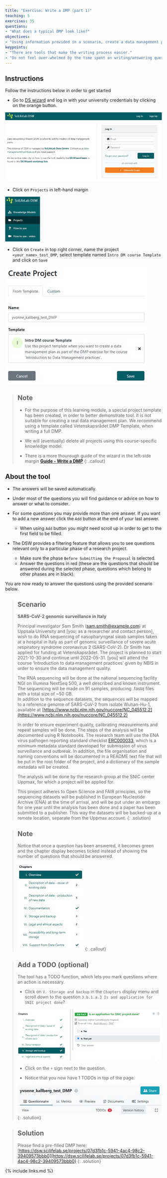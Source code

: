 ```yaml
---
title: "Exercise: Write a DMP (part 1)"
teaching: 5
exercises: 35
questions:
- "What does a typical DMP look like?"
objectives:
- "Using information provided in a scenario, create a data management plan using the [Data Stewardship wizard](http://dsw.scilifelab.se/)."
keypoints:
- "There are tools that make the writing process easier."
- "Do not feel over-whelmed by the time spent on writing/answering questions, it is time well spent since it will save time in the long-run, just as good project planning does."
---
```

## Instructions
Follow the instructions below in order to get started

* Go to [DS wizard](https://dsw.scilifelab.se/) and log in with your university credentials by clicking on the orange button.

![dsw-homepage](../fig/dsw-homepage.jpg)


* Click on `Projects` in left-hand margin 

![projects](../fig/projects.jpg)

* Click on `Create` in top right corner, name the project `<your_name>_test_DMP`, select template named `Intro DM course Template` and click on `Save`

![create_project](../fig/create_project.jpg)

> ## Note
>
> * For the purpose of this learning module, a special project template has been created, in order to better demonstrate tool. It is not suitable for creating a real data management plan. We recommend using a template called Vetenskapsrådet DMP Template, when writing a full DMP.
> 
> * We will (eventually) delete all projects using this course-specific knowledge model.
> 
> * There is a more thourough guide of the wizard in the left-side margin **[Guide - Write a DMP](https://dsw.scilifelab.se/appendix/dsw_instructions/)**
{: .callout}

## About the tool
* The answers will be saved automatically.

*  Under most of the questions you will find guidance or advice on how to answer or what to consider. 

* For some questions you may provide more than one answer. If you want to add a new answer click the `Add` button at the end of your last answer.
 
    * When using `Add` button you might need scroll up in order to get to the first field to be filled.
    
* The DSW provides a filtering feature that allows you to see questions relevant only to a particular phase of a research project. 

    * Make sure the phase `Before Submitting the Proposal` is selected. 
    * Answer the questions in red (these are the questions that should be answered during the selected phase, questions which belong to other phases are in black).

You are now ready to answer the questions using the provided scenario below.

> ## Scenario
>
> **SARS-CoV-2 genomic surveillance in Italy**
>
> Principal investigator Sam Smith (sam.smith@example.com) at Uppsala University 
> and [you; as a researcher and contact person], wish to do RNA sequencing of 
> nasopharyngeal swab samples taken at a hospital in Italy as part of genomic 
> surveillance of severe acute respiratory syndrome coronavirus 2 (SARS-CoV-2). 
> Dr Smith has applied for funding at Vetenskapsrådet. The project 
> is planned to start 2021-10-30 and continue until 2022-05-31. [you] will attend 
> the course ‘Introduction to data management practices’ given by NBIS in order to 
> ensure the data management quality.
> 
> The RNA sequencing will be done at the national sequencing facility NGI on Illumina
> NextSeq 500, a well described and known instrument. The sequencing will be made on 91 samples, 
> producing .fastq files with a total size of ~50 GB.  
> In addition to the sequence datasets, the sequences will be mapped to a reference 
> genome of SARS-CoV-2 from isolate Wuhan-Hu-1, available at 
> [https://www.ncbi.nlm.nih.gov/nuccore/NC_045512.2](https://www.ncbi.nlm.nih.gov/nuccore/NC_045512.2)
> 
> In order to ensure experiment quality, calibrating measurements and repeat samples will 
> be done. The steps of the analysis will be documented using R Notebooks. The research 
> team will use the ENA virus pathogen reporting standard checklist 
> [ERC000033](https://www.ebi.ac.uk/ena/browser/view/ERC000033), which is a minimum metadata 
> standard developed for submission of virus surveillance and outbreak. In addition, the file 
> organisation and naming conventions will be documented in a README text file that will be put 
> in the root folder of the project, and a dictionary of the sample metadata will be created.
> 
> The analysis will be done by the research group at the SNIC center Uppmax, for which 
> a project will be applied for. 
> 
> This project adheres to Open Science and FAIR principles, so the sequencing datasets 
> will be published in European Nucleotide Archive (ENA) at the time of arrival, and will 
> be put under an embargo for one year until the analysis has been done and a paper has 
> been submitted to a publisher. This way the datasets will be backed-up at a remote 
> location, separate from the Uppmax account.
{: .solution}

> ## Note
>
> Notice that once a question has been answered, it becomes green and the chapter 
> display becomes ticked instead of showing the number of questions that should be 
> answered.
>
> ![chapters](../fig/chapters.jpg)
{: .callout}

> ## Add a TODO (optional)
> The tool has a TODO function, which lets you mark questions where an action is necessary.
>
> * Click on `V. Storage and backup` in the `Chapters` display menu and scroll down to 
> the question `3.b.1.a.3 Is and application for SNIC project done`?
>
> ![TODO_1](../fig/todo_1.jpg)
>
> * Click on the `+` sign next to the question.
>
> * Notice that you now have 1 TODOs in top of the page.
>
> ![TODO_2](../fig/todo_2.jpg)
{: .solution}

> ## Solution
> 
> Please find a pre-filled DMP here: 
> [https://dsw.scilifelab.se/projects/07d3fb1c-5941-4ac4-98c2-39409573bbb0](https://dsw.scilifelab.se/projects/07d3fb1c-5941-4ac4-98c2-39409573bbb0)
{: .solution}

{% include links.md %}
